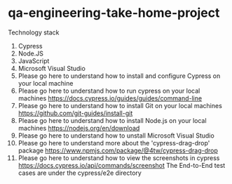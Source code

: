 # qa-engineering-take-home-project
Technology stack
1. Cypress
2. Node.JS
3. JavaScript
4. Microsoft Visual Studio
5. Please go here to understand how to install and configure Cypress on your local machine
7. Please go here to understand how to run cypress on your local machines https://docs.cypress.io/guides/guides/command-line
8. Please go here to understand how to install Git on your local machines https://github.com/git-guides/install-git
9. Please go here to understand how to install Node.js on your local machines https://nodejs.org/en/download
10. Please go here to understand how to unstall Microsoft Visual Studio
11. Please go here to understand more about the 'cypress-drag-drop' package https://www.npmjs.com/package/@4tw/cypress-drag-drop
12. Please go here to understand how to view the screenshots in cypress https://docs.cypress.io/api/commands/screenshot
The End-to-End test cases are under the cypress/e2e directory


